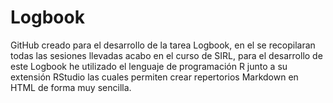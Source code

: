 # Logbook
GitHub creado para el desarrollo de la tarea Logbook, en el se recopilaran todas las sesiones llevadas acabo en el curso de SIRL, para el desarrollo de este Logbook he utilizado el lenguaje de programación R junto a su extensión RStudio las cuales permiten crear repertorios Markdown en HTML de forma muy sencilla.
